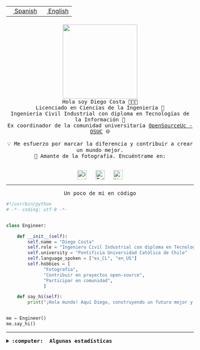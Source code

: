 <table border="0"  align="right">
 <tr><td><a href="README.md"><img src="https://upload.wikimedia.org/wikipedia/commons/thumb/8/89/Bandera_de_Espa%C3%B1a.svg/1200px-Bandera_de_Espa%C3%B1a.svg.png" height="10"> Spanish</a></td>
 <td><a href="README.en.md"><img src="https://upload.wikimedia.org/wikipedia/commons/a/a4/Flag_of_the_United_States.svg" height="10"> English</a></td></tr>
</table><br><br><br>

<p align="center">
  <img src="https://github.com/diegocostares/diegocostares/blob/main/Images/aaa2.gif?raw=true" height="200px" weight="200px">
  <br><samp>
    Hola soy Diego Costa 👨🏻‍💻<br>
    Licenciado en Ciencias de la Ingeniería 🤖<br>
    Ingeniería Civil Industrial con diploma en Tecnologías de la Información 🧠<br>
    Ex coordinador de la comunidad universitaria <a href="https://github.com/open-source-uc">OpenSourceUc - OSUC</a> 🌐<br>
  <br>
    💡 Me esfuerzo por marcar la diferencia y contribuir a crear un mundo mejor.<br>
    📸 Amante de la fotografía. Encuéntrame en: <br>
  <br></samp>
</p>

<p align="center">
   <a href="https://instagram.com/diegocosta_no" target="blank">
      <img align="center" src="https://cdn.jsdelivr.net/npm/simple-icons@3.0.1/icons/instagram.svg" alt="instagram" height="25px" width="25px" />
      &#8203;
   </a>
   &nbsp; &nbsp; &nbsp;
   <a href="https://t.me/diegocosta_no" target="blank">
      <img align="center" alt="Telegram" width="25px" src="https://icons-for-free.com/iconfiles/png/512/Telegram-1324888767380505522.png" />
      &#8203;
   </a>
   &nbsp; &nbsp; &nbsp;
   <a href="https://www.linkedin.com/in/diegocostar/" target="blank">
      <img align="center" alt="LinkedIn" width="25px" src="https://img.icons8.com/metro/452/linkedin.png" />
      &#8203;
   </a>
</p>

---

<p align="center"><front size="25"><samp>Un poco de mi en código</samp></front></p>

```python
#!/usr/bin/python
# -*- coding: utf-8 -*-


class Engineer:

    def __init__(self):
        self.name = "Diego Costa"
        self.role = "Ingeniero Civil Industrial con diploma en Tecnologías de la Información"
        self.university = "Pontificia Universidad Católica de Chile"
        self.language_spoken = ["es_CL", "en_US"]
        self.hobbies = [
              "Fotografía",
              "Contribuir en proyectos open-source",
              "Participar en comunidad",
              ]

    def say_hi(self):
        print("¡Hola mundo! Aquí Diego, construyendo un futuro mejor y cambiando el mundo.")


me = Engineer()
me.say_hi()
```

---

<details>
  <summary><b><samp>:computer: &nbsp;Algunas estadísticas</samp></b></summary>
  <br/></p>

<!--START_SECTION:waka-->
![Code Time](http://img.shields.io/badge/Code%20Time-1%2C921%20hrs%2021%20mins-blue)

📅 **Soy más productivo los Miércoles** 

```text
Lunes                    15114 commits       █░░░░░░░░░░░░░░░░░░░░░░░░   05.76 % 
Martes                   10538 commits       █░░░░░░░░░░░░░░░░░░░░░░░░   04.01 % 
Miércoles                82054 commits       ████████░░░░░░░░░░░░░░░░░   31.25 % 
Jueves                   71861 commits       ███████░░░░░░░░░░░░░░░░░░   27.37 % 
Viernes                  75659 commits       ███████░░░░░░░░░░░░░░░░░░   28.81 % 
Sábado                   6964 commits        █░░░░░░░░░░░░░░░░░░░░░░░░   02.65 % 
Domingo                  396 commits         ░░░░░░░░░░░░░░░░░░░░░░░░░   00.15 % 
```


📊 **Esta semana me dediqué a** 

```text
🐱‍💻 Proyectos: 
buk-webapp               5 hrs 2 mins        ██████████████████████░░░   86.17 % 
FrostAway                48 mins             ███░░░░░░░░░░░░░░░░░░░░░░   13.79 % 
seminario_ia             0 secs              ░░░░░░░░░░░░░░░░░░░░░░░░░   00.03 % 
```


 Last Updated on 18/10/2024 22:02:50 UTC
<!--END_SECTION:waka-->

<p align="center"> <img src="https://github-readme-stats.vercel.app/api?username=diegocostares&show_icons=true&theme=ayu-mirage" alt="abhisheknaiidu" /></p>

</details>
